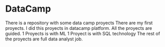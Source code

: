 # DataCamp
There is a repository with some data camp proyects
There are my first proyects. I did this proyects in datacamp platform. All the proyects are guided. 
1 Proyects is with ML
1 Proyect is with SQL technology
The rest of the proyects are full data analyst job. 
